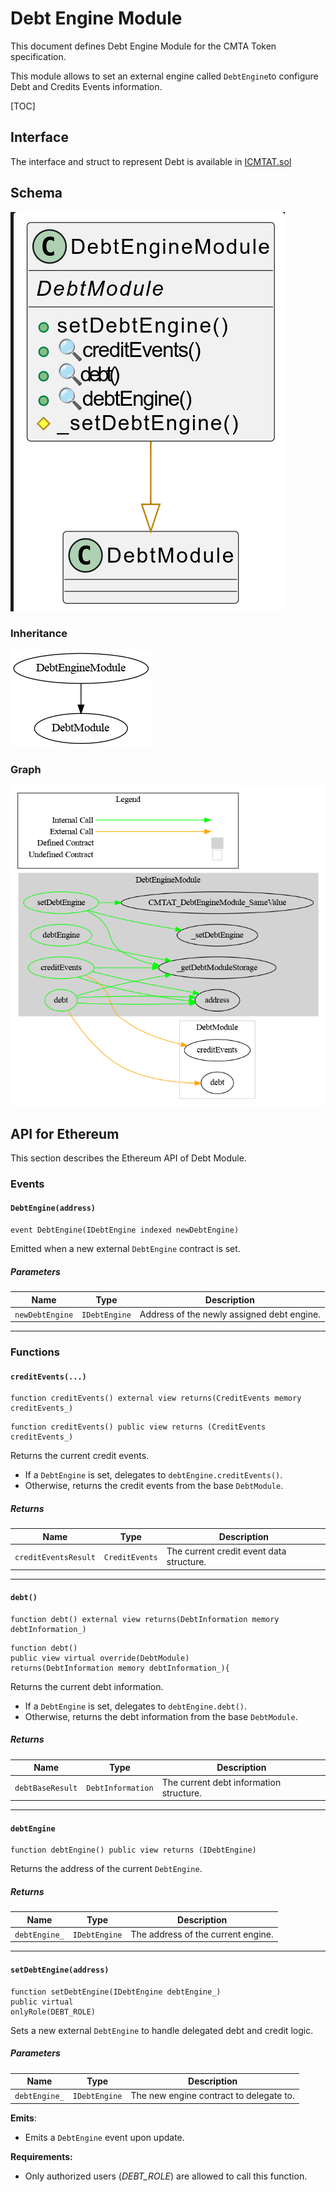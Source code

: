 # Debt Engine Module

This document defines Debt Engine Module for the CMTA Token specification.

This module allows to set an external engine called `DebtEngine`to configure Debt and Credits Events information.

[TOC]

## Interface

The interface and struct to represent Debt is available in [ICMTAT.sol](/contracts/interfaces/tokenization/ICMTAT.sol)

## Schema

![DebtEngineUML](../../../schema/uml/DebtEngineUML.png)

### Inheritance

![surya_inheritance_DebtEngineModule.sol](../../../schema/surya_inheritance/surya_inheritance_DebtEngineModule.sol.png)





### Graph

![surya_graph_DebtEngineModule.sol](../../../schema/surya_graph/surya_graph_DebtEngineModule.sol.png)

## API for Ethereum

This section describes the Ethereum API of Debt Module.

### Events

#### `DebtEngine(address)`

```solidity
event DebtEngine(IDebtEngine indexed newDebtEngine)
```

Emitted when a new external `DebtEngine` contract is set.

##### Parameters

| Name            | Type          | Description                                |
| --------------- | ------------- | ------------------------------------------ |
| `newDebtEngine` | `IDebtEngine` | Address of the newly assigned debt engine. |



------

### Functions

#### `creditEvents(...)`

```solidity
function creditEvents() external view returns(CreditEvents memory creditEvents_)
```

```solidity
function creditEvents() public view returns (CreditEvents creditEvents_)
```

Returns the current credit events.

- If a `DebtEngine` is set, delegates to `debtEngine.creditEvents()`.
- Otherwise, returns the credit events from the base `DebtModule`.

##### Returns

| Name                 | Type           | Description                              |
| -------------------- | -------------- | ---------------------------------------- |
| `creditEventsResult` | `CreditEvents` | The current credit event data structure. |



------

#### `debt()`

```solidity
function debt() external view returns(DebtInformation memory debtInformation_)
```

```solidity
function debt() 
public view virtual override(DebtModule) 
returns(DebtInformation memory debtInformation_){
```

Returns the current debt information.

- If a `DebtEngine` is set, delegates to `debtEngine.debt()`.
- Otherwise, returns the debt information from the base `DebtModule`.

##### Returns

| Name             | Type              | Description                             |
| ---------------- | ----------------- | --------------------------------------- |
| `debtBaseResult` | `DebtInformation` | The current debt information structure. |



------

#### `debtEngine`

```solidity
function debtEngine() public view returns (IDebtEngine)
```

Returns the address of the current `DebtEngine`.

##### Returns

| Name          | Type          | Description                        |
| ------------- | ------------- | ---------------------------------- |
| `debtEngine_` | `IDebtEngine` | The address of the current engine. |



------

#### `setDebtEngine(address)`

```solidity
function setDebtEngine(IDebtEngine debtEngine_) 
public virtual 
onlyRole(DEBT_ROLE)
```

Sets a new external `DebtEngine` to handle delegated debt and credit logic.

##### Parameters

| Name          | Type          | Description                             |
| ------------- | ------------- | --------------------------------------- |
| `debtEngine_` | `IDebtEngine` | The new engine contract to delegate to. |

**Emits**:

- Emits a `DebtEngine` event upon update.

**Requirements:**

- Only authorized users (*DEBT_ROLE*) are allowed to call this function.
